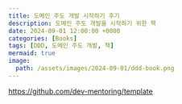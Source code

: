 ```yaml
---
title: 도메인 주도 개발 시작하기 후기
description: 도메인 주도 개발을 시작하기 위한 책
date: 2024-09-01 12:00:00 +0000
categories: [Books]
tags: [DDD, 도메인 주도 개발, 책]
mermaid: true
image:
  path: /assets/images/2024-09-01/ddd-book.png
---
```


https://github.com/dev-mentoring/template